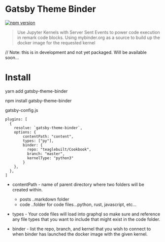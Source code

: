 # Gatsby Theme Binder

[![npm version](http://img.shields.io/npm/v/REPO.svg?style=flat)](https://www.npmjs.com/package/@teaglebuilt/gatsby-theme-binder "View this project on npm")

> Use Jupyter Kernels with Server Sent Events to power code execution in remark code blocks. Using mybinder.org as a source to build up the docker image for the requested kernel

// Note: this is in development and not yet packaged. Will be available soon...

# Install

yarn add gatsby-theme-binder

npm install gatsby-theme-binder

gatsby-config.js

```
plugins: [
  {
    resolve: `gatsby-theme-binder`,
    options: {
        contentPath: "content",
        types: ["py"],
        binder: {
          repo: "teaglebuilt/Cookbook",
          branch: "master",
          kernelType: "python3"
        }
    },
  },
]
```

- contentPath - name of parent directory where two folders will be created within.

  - posts ..markdown folder
  - code ..folder for code files...python, rust, javascript, etc...

- types - Your code files will load into graphql so make sure and reference any file types that you want to include that might exist in the code folder.

- binder - list the repo, branch, and kernel that you wish to connect to when binder has launched the docker image with the given kernel.
